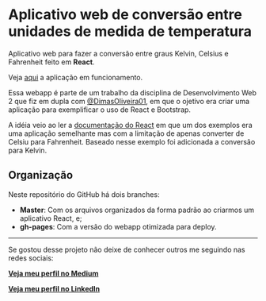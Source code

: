 # Aplicativo web de conversão entre unidades de medida de temperatura

Aplicativo web para fazer a conversão entre graus Kelvin, Celsius e Fahrenheit feito em **React**.

Veja [aqui](https://fabiomendes.me/conversor-temp-react/) a aplicação em funcionamento.

Essa webapp é parte de um trabalho da disciplina de Desenvolvimento Web 2 que fiz em dupla com 
[@DimasOliveira01](https://github.com/DimasOliveira01), em que o ojetivo era criar uma aplicação 
para exemplificar o uso de React e Bootstrap.

A idéia veio ao ler a [documentação do React](https://reactjs.org/docs/lifting-state-up.html) em que 
um dos exemplos era uma aplicação semelhante mas com a limitação de apenas converter de Celsiu para Fahrenheit.
Baseado nesse exemplo foi adicionada a conversão para Kelvin.

## Organização

Neste repositório do GitHub há dois branches: 
* **Master**: Com os arquivos organizados da forma padrão ao criarmos um aplicativo React, e;
* **gh-pages**: Com a versão do webapp otimizada para deploy.

---

Se gostou desse projeto não deixe de conhecer outros me seguindo nas redes sociais:

[**Veja meu perfil no Medium**](https://medium.com/@fabiomendes_95615)

[**Veja meu perfil no LinkedIn**](https://www.linkedin.com/in/fabio-mendes-35743b128)
